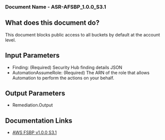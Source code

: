 ### Document Name - ASR-AFSBP_1.0.0_S3.1

## What does this document do?
This document blocks public access to all buckets by default at the account level.

## Input Parameters
* Finding: (Required) Security Hub finding details JSON
* AutomationAssumeRole: (Required) The ARN of the role that allows Automation to perform the actions on your behalf.

## Output Parameters
* Remediation.Output

## Documentation Links
* [AWS FSBP v1.0.0 S3.1](https://docs.aws.amazon.com/securityhub/latest/userguide/securityhub-standards-fsbp-controls.html#fsbp-s3-1)
